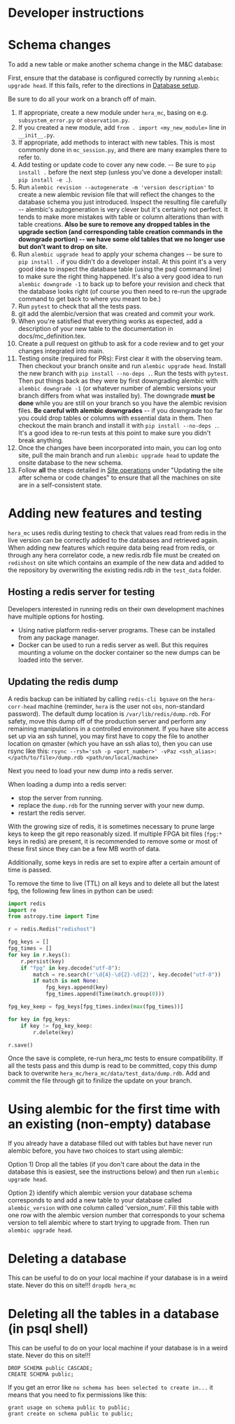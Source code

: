 Developer instructions
======================

# Schema changes

To add a new table or make another schema change in the M&C database:

First, ensure that the database is configured correctly by running
`alembic upgrade head`. If this fails, refer to the directions in
[Database setup](../database_setup.md).

Be sure to do all your work on a branch off of main.

1. If appropriate, create a new module under `hera_mc`, basing on e.g.
`subsystem_error.py` or `observation.py`.
2. If you created a new module, add `from . import <my_new_module>` line in
`__init__.py`.
3. If appropriate, add methods to interact with new tables. This is most commonly done
in `mc_session.py`, and there are many examples there to refer to.
4. Add testing or update code to cover any new code. -- Be sure to `pip install .`
before the next step (unless you've done a developer install: `pip install -e .`).
5. Run `alembic revision --autogenerate -m 'version description'` to create a
new alembic revision file that will reflect the changes to the database schema
you just introduced. Inspect the resulting file carefully -- alembic's
autogeneration is very clever but it's certainly not perfect. It tends to make
more mistakes with table or column alterations than with table creations. **Also
be sure to remove any dropped tables in the upgrade section (and corresponding
table creation commands in the downgrade portion) -- we have some old tables
that we no longer use but don't want to drop on site.**
6. Run `alembic upgrade head` to apply your schema changes -- be sure to
`pip install .` if you didn't do a developer install. At this point it's a very
good idea to inspect the database table (using the psql command line) to make
sure the right thing happened. It's also a very good idea to run
`alembic downgrade -1` to back up to before your revision and check that the
database looks right (of course you then need to re-run the upgrade command to
get back to where you meant to be.)
7. Run `pytest` to check that all the tests pass.
8. git add the alembic/version that was created and commit your work.
9. When you're satisfied that everything works as expected, add a description
of your new table to the documentation in docs/mc_definition.tex.
10. Create a pull request on github to ask for a code review and to get your
changes integrated into main.
11. Testing onsite (required for PRs): First clear it with the observing team. Then
checkout your branch onsite and run `alembic upgrade head`. Install the new branch with
`pip install --no-deps .`. Run the tests with `pytest`. Then put things back as they were
by first downgrading alembic with `alembic downgrade -1` (or whatever number of alembic
versions your branch differs from what was installed by). The downgrade **must be done**
while you are still on your branch so you have the alembic revision files. **Be careful
with alembic downgrades** -- if you downgrade too far you could drop tables or columns
with essential data in them. Then checkout the main branch and install it with
`pip install --no-deps .`. It's a good idea to re-run tests at this point to make sure
you didn't break anything.
11. Once the changes have been incorporated into main, you can log onto site,
pull the main branch and run `alembic upgrade head` to update the onsite
database to the new schema.
12. Follow **all** the steps detailed in [Site operations](./site_operations.md) under
"Updating the site after schema or code changes" to ensure that all the machines on
site are in a self-consistent state.

# Adding new features and testing
`hera_mc` uses redis during testing to check that values read from redis in the live
version can be correctly added to the databases and retrieved again. When adding new
features which require data being read from redis, or through any hera correlator code,
a new redis.rdb file must be created on `redishost` on site which contains an example
of the new data and added to the repository by overwriting the existing redis.rdb in
the `test_data` folder.

## Hosting a redis server for testing

Developers interested in running redis on their own development machines
have multiple options for hosting.
 - Using native platform redis-server programs. These can be installed from any package manager.
 - Docker can be used to run a redis server as well. But this requires mounting a volume on the docker container so the new dumps can be loaded into the server.

## Updating the redis dump

A redis backup can be initiated by calling `redis-cli bgsave` on the `hera-corr-head`
machine (reminder, `hera` is the user not `obs`, non-standard password).
The default dump location is `/var/lib/redis/dump.rdb`.
For safety, move this dump off of the production server and perform any remaining
manipulations in a controlled environment. If you have site access set up via an ssh
tunnel, you may first have to copy the file to another location on qmaster (which you
have an ssh alias to), then you can use rsync like this:
`rsync --rsh='ssh -p <port_number>' -vPaz <ssh_alias>:</path/to/file>/dump.rdb <path/on/local/machine>`

Next you need to load your new dump into a redis server.

When loading a dump into a redis server:
- stop the server from running.
- replace the `dump.rdb` for the running server with your new dump.
- restart the redis server.

With the growing size of redis, it is sometimes necessary to prune large keys to keep
the git repo reasonably sized.
If multiple FPGA bit files (`fpg:*` keys in redis) are present, it is recommended to
remove some or most of these first since they can be a few MB worth of data.

Additionally, some keys in redis are set to expire after a certain amount of time is
passed.

To remove the time to live (TTL) on all keys and to delete all but the latest fpg, the
following few lines in python can be used:

```python
import redis
import re
from astropy.time import Time

r = redis.Redis("redishost")

fpg_keys = []
fpg_times = []
for key in r.keys():
    r.persist(key)
    if "fpg" in key.decode("utf-8"):
        match = re.search(r'\d{4}-\d{2}-\d{2}', key.decode("utf-8"))
        if match is not None:
            fpg_keys.append(key)
            fpg_times.append(Time(match.group(0)))

fpg_key_keep = fpg_keys[fpg_times.index(max(fpg_times))]

for key in fpg_keys:
    if key != fpg_key_keep:
        r.delete(key)

r.save()
```

Once the save is complete, re-run hera_mc tests to ensure compatibility.
If all the tests pass and this dump is read to be committed, copy this dump back to overwrite `hera_mc/hera_mc/data/test_data/dump.rdb`.
Add and commit the file through git to finilize the update on your branch.


# Using alembic for the first time with an existing (non-empty) database
If you already have a database filled out with tables but have never run alembic before,
you have two choices to start using alembic:

Option 1) Drop all the tables (if you don't care about the data in the database this is
easiest, see the instructions below) and then run `alembic upgrade head`.

Option 2) identify which alembic version your database schema corresponds to and add a
new table to your database called `alembic_version` with one column called
'version_num'. Fill this table with one row with the alembic version number that
corresponds to your schema version to tell alembic where to start trying to upgrade
from. Then run `alembic upgrade head`.

# Deleting a database
This can be useful to do on your local machine if your database is in a weird state.
Never do this on site!!!
`dropdb hera_mc`

# Deleting all the tables in a database (in psql shell)
This can be useful to do on your local machine if your database is in a weird state.
Never do this on site!!!
```
DROP SCHEMA public CASCADE;
CREATE SCHEMA public;
```
If you get an error like `no schema has been selected to create in...` it means that
you need to fix permissions like this:
```
grant usage on schema public to public;
grant create on schema public to public;
```

